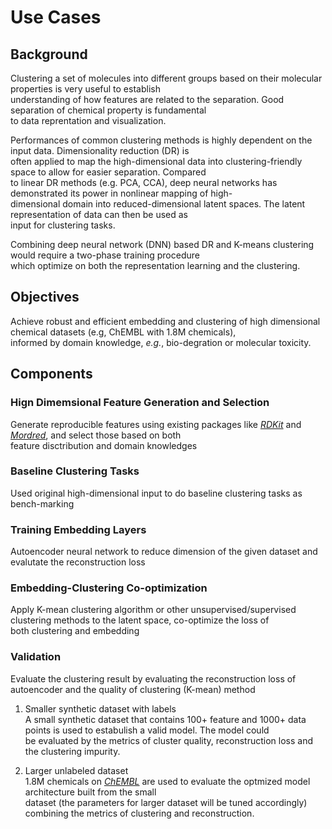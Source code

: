# Use Cases  

## Background  
Clustering a set of molecules into different groups based on their molecular properties is very useful to establish   
understanding of how features are related to the separation. Good separation of chemical property is fundamental   
to data reprentation and visualization.

Performances of common clustering methods is highly dependent on the input data. Dimensionality reduction (DR) is  
often applied to map the high-dimensional data into clustering-friendly space to allow for easier separation. Compared  
to linear DR methods (e.g. PCA, CCA), deep neural networks has demonstrated its power in nonlinear mapping of high-  
dimensional domain into reduced-dimensional latent spaces. The latent representation of data can then be used as  
input for clustering tasks.

Combining deep neural network (DNN) based DR and K-means clustering would require a two-phase training procedure  
which optimize on both the representation learning and the clustering. 

## Objectives  

Achieve robust and efficient embedding and clustering of high dimensional chemical datasets (e.g, ChEMBL with 1.8M chemicals),  
informed by domain knowledge, *_e.g._*, bio-degration or molecular toxicity.

## Components  

### Hign Dimemsional Feature Generation and Selection  
Generate reproducible features using existing packages like [_RDKit_](https://www.rdkit.org/) and [_Mordred_](https://pypi.org/project/mordred/), and select those based on both  
feature disctribution and domain knowledges

### Baseline Clustering Tasks  
Used original high-dimensional input to do baseline clustering tasks as bench-marking

### Training Embedding Layers
Autoencoder neural network to reduce dimension of the given dataset and evalutate the reconstruction loss

### Embedding-Clustering Co-optimization
Apply K-mean clustering algorithm or other unsupervised/supervised clustering methods to the latent space, co-optimize the loss of   
both clustering and embedding

### Validation  
Evaluate the clustering result by evaluating the reconstruction loss of autoencoder and the quality of clustering (K-mean) method
     
1. Smaller synthetic dataset with labels <br>
A small synthetic dataset that contains 100+ feature and 1000+ data points is used to estabulish a valid model. The model could  
be evaluated by the metrics of cluster quality, reconstruction loss and the clustering impurity. 

2. Larger unlabeled dataset <br>
1.8M chemicals on [_ChEMBL_](https://www.ebi.ac.uk/chembl/) are used to evaluate the optmized model architecture built from the small  
dataset (the parameters for larger dataset will be tuned accordingly) combining the metrics of clustering and reconstruction.





